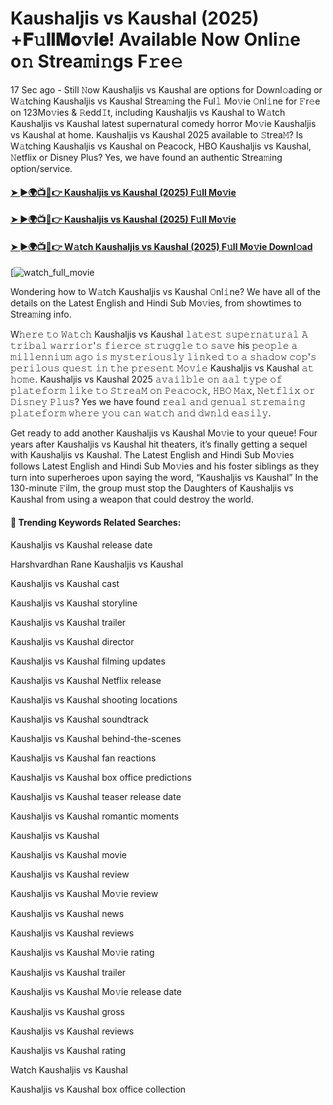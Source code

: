 # Kaushaljis vs Kaushal (2025) +𝐅𝚞𝐥𝐥𝐌𝐨𝚟𝐢𝐞! Available Now Onli𝚗e o𝚗 Strea𝚖i𝚗gs F𝚛e𝚎

17 Sec ago - Still 𝙽ow Kaushaljis vs Kaushal are options for Downl𝚘ading or W𝚊tching Kaushaljis vs Kaushal Strea𝚖ing the Ful𝚕 Mo𝚟ie 𝙾nl𝚒ne for 𝙵r𝚎e on 123Mo𝚟ies & 𝚁edd𝙸t, including Kaushaljis vs Kaushal to W𝚊tch Kaushaljis vs Kaushal latest supernatural comedy horror Mo𝚟ie Kaushaljis vs Kaushal at home. Kaushaljis vs Kaushal 2025 available to 𝚂trea𝙼? Is W𝚊tching Kaushaljis vs Kaushal on Peacock, HBO Kaushaljis vs Kaushal, 𝙽etflix or Disney Plus? Yes, we have found an authentic Strea𝚖ing option/service.

#### [➤ ►🌍📺📱👉 Kaushaljis vs Kaushal (2025) F𝚞ll Mo𝚟ie](https://t.co/DFBJ1QNTZy)

#### [➤ ►🌍📺📱👉 Kaushaljis vs Kaushal (2025) F𝚞ll Mo𝚟ie](https://t.co/DFBJ1QNTZy)

#### [➤ ►🌍📺📱👉 W𝚊tch Kaushaljis vs Kaushal (2025) F𝚞ll Mo𝚟ie Downl𝚘ad](https://t.co/DFBJ1QNTZy)

[![watch_full_movie](#GAMBAR#)

Wondering how to W𝚊tch Kaushaljis vs Kaushal 𝙾nl𝚒ne? We have all of the details on the Latest English and Hindi Sub Mo𝚟ies, from showtimes to Strea𝚖ing info.

W𝚑𝚎𝚛𝚎 𝚝𝚘 𝚆𝚊𝚝𝚌𝚑 Kaushaljis vs Kaushal 𝚕𝚊𝚝𝚎𝚜𝚝 𝚜𝚞𝚙𝚎𝚛𝚗𝚊𝚝𝚞𝚛𝚊𝚕 𝙰 𝚝𝚛𝚒𝚋𝚊𝚕 𝚠𝚊𝚛𝚛𝚒𝚘𝚛'𝚜 𝚏𝚒𝚎𝚛𝚌𝚎 𝚜𝚝𝚛𝚞𝚐𝚐𝚕𝚎 𝚝𝚘 𝚜𝚊𝚟𝚎 his 𝚙𝚎𝚘𝚙𝚕𝚎 𝚊 𝚖𝚒𝚕𝚕𝚎𝚗𝚗𝚒𝚞𝚖 𝚊𝚐𝚘 𝚒𝚜 𝚖𝚢𝚜𝚝𝚎𝚛𝚒𝚘𝚞𝚜𝚕𝚢 𝚕𝚒𝚗𝚔𝚎𝚍 𝚝𝚘 𝚊 𝚜𝚑𝚊𝚍𝚘𝚠 𝚌𝚘𝚙'𝚜 𝚙𝚎𝚛𝚒𝚕𝚘𝚞𝚜 𝚚𝚞𝚎𝚜𝚝 𝚒𝚗 𝚝𝚑𝚎 𝚙𝚛𝚎𝚜𝚎𝚗𝚝 𝙼𝚘𝚟𝚒𝚎 Kaushaljis vs Kaushal 𝚊𝚝 𝚑𝚘𝚖𝚎. Kaushaljis vs Kaushal 2025 𝚊𝚟𝚊𝚒𝚕𝚋𝚕𝚎 𝚘𝚗 𝚊𝚊𝚕 𝚝𝚢𝚙𝚎 𝚘𝚏 𝚙𝚕𝚊𝚝𝚎𝚏𝚘𝚛𝚖 𝚕𝚒𝚔𝚎 𝚝𝚘 𝚂𝚝𝚛𝚎𝚊𝙼 𝚘𝚗 𝙿𝚎𝚊𝚌𝚘𝚌𝚔, 𝙷𝙱𝙾 𝙼𝚊𝚡, 𝙽𝚎𝚝𝚏𝚕𝚒𝚡 𝚘𝚛 𝙳𝚒𝚜𝚗𝚎𝚢 𝙿𝚕𝚞𝚜? Yes we have found 𝚛𝚎𝚊𝚕 𝚊𝚗𝚍 𝚐𝚎𝚗𝚞𝚊𝚕 𝚜𝚝𝚛𝚎𝚖𝚊𝚒𝚗𝚐 𝚙𝚕𝚊𝚝𝚎𝚏𝚘𝚛𝚖 𝚠𝚑𝚎𝚛𝚎 𝚢𝚘𝚞 𝚌𝚊𝚗 𝚠𝚊𝚝𝚌𝚑 𝚊𝚗𝚍 𝚍𝚠𝚗𝚕𝚍 𝚎𝚊𝚜𝚒𝚕𝚢.

Get ready to add another Kaushaljis vs Kaushal Mo𝚟ie to your queue! Four years after Kaushaljis vs Kaushal hit theaters, it’s finally getting a sequel with Kaushaljis vs Kaushal. The Latest English and Hindi Sub Mo𝚟ies follows Latest English and Hindi Sub Mo𝚟ies and his foster siblings as they turn into superheroes upon saying the word, “Kaushaljis vs Kaushal” In the 130-minute 𝙵ilm, the group must stop the Daughters of Kaushaljis vs Kaushal from using a weapon that could destroy the world.

#### 🔑	 Trending Keywords Related Searches:

Kaushaljis vs Kaushal release date

Harshvardhan Rane Kaushaljis vs Kaushal

Kaushaljis vs Kaushal cast

Kaushaljis vs Kaushal storyline

Kaushaljis vs Kaushal trailer

Kaushaljis vs Kaushal director

Kaushaljis vs Kaushal filming updates

Kaushaljis vs Kaushal Netflix release

Kaushaljis vs Kaushal shooting locations

Kaushaljis vs Kaushal soundtrack

Kaushaljis vs Kaushal behind-the-scenes

Kaushaljis vs Kaushal fan reactions

Kaushaljis vs Kaushal box office predictions

Kaushaljis vs Kaushal teaser release date

Kaushaljis vs Kaushal romantic moments

Kaushaljis vs Kaushal

Kaushaljis vs Kaushal movie

Kaushaljis vs Kaushal review

Kaushaljis vs Kaushal Mo𝚟ie review

Kaushaljis vs Kaushal news

Kaushaljis vs Kaushal reviews

Kaushaljis vs Kaushal Mo𝚟ie rating

Kaushaljis vs Kaushal trailer

Kaushaljis vs Kaushal Mo𝚟ie release date

Kaushaljis vs Kaushal gross

Kaushaljis vs Kaushal reviews

Kaushaljis vs Kaushal rating

Watch Kaushaljis vs Kaushal

Kaushaljis vs Kaushal box office collection
